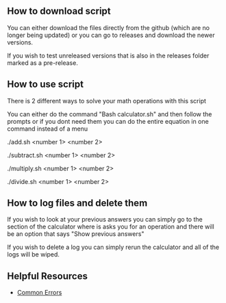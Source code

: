 ## How to download script
You can either download the files directly from the github (which are no longer being updated) or you can go to releases and download the newer versions.

If you wish to test unreleased versions that is also in the releases folder marked as a pre-release.

## How to use script
There is 2 different ways to solve your math operations with this script

You can either do the command "Bash calculator.sh" and then follow the prompts or if you dont need them you can do the entire equation in one command instead of a menu

./add.sh <number 1> <number 2>

./subtract.sh <number 1> <number 2>

./multiply.sh <number 1> <number 2>

./divide.sh <number 1> <number 2>

## How to log files and delete them
If you wish to look at your previous answers you can simply go to the section of the calculator where is asks you for an operation and there will be an option that says "Show previous answers"

If you wish to delete a log you can simply rerun the calculator and all of the logs will be wiped.

## Helpful Resources
- [Common Errors](COMMON_ERRORS.md)



